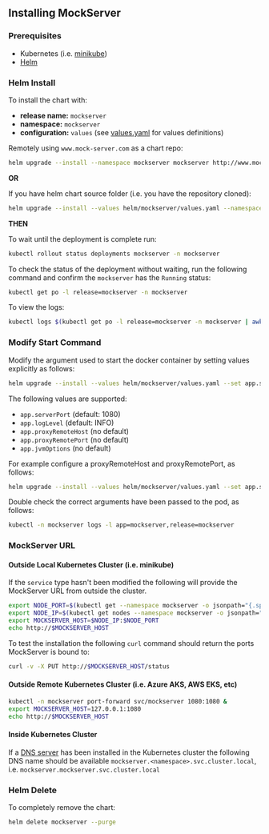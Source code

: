 ## Installing MockServer

### Prerequisites

- Kubernetes (i.e. [minikube](https://kubernetes.io/docs/tasks/tools/install-minikube/)) 
- [Helm](https://docs.helm.sh/using_helm/#quickstart-guide)

### Helm Install
To install the chart with: 
- **release name:** `mockserver` 
- **namespace:** `mockserver`
- **configuration:** `values` (see [values.yaml](values.yaml) for values definitions)

Remotely using `www.mock-server.com` as a chart repo:

```bash
helm upgrade --install --namespace mockserver mockserver http://www.mock-server.com/mockserver-5.6.0.tgz
```

**OR** 

If you have helm chart source folder (i.e. you have the repository cloned):

```bash
helm upgrade --install --values helm/mockserver/values.yaml --namespace mockserver mockserver helm/mockserver
```

**THEN**

To wait until the deployment is complete run:

```bash
kubectl rollout status deployments mockserver -n mockserver
```

To check the status of the deployment without waiting, run the following command and confirm the `mockserver` has the `Running` status:

```bash 
kubectl get po -l release=mockserver -n mockserver
```

To view the logs:

```bash
kubectl logs $(kubectl get po -l release=mockserver -n mockserver | awk '{if(NR==2)print $1}') -n mockserver
```

### Modify Start Command

Modify the argument used to start the docker container by setting values explicitly as follows:

```bash
helm upgrade --install --values helm/mockserver/values.yaml --set app.serverPort=1080  --set app.logLevel=INFO --namespace mockserver mockserver helm/mockserver
```

The following values are supported:
- `app.serverPort` (default: 1080)
- `app.logLevel` (default: INFO)
- `app.proxyRemoteHost` (no default)
- `app.proxyRemotePort` (no default)
- `app.jvmOptions` (no default)

For example configure a proxyRemoteHost and proxyRemotePort, as follows:

```bash
helm upgrade --install --values helm/mockserver/values.yaml --set app.serverPort=1080  --set app.logLevel=INFO  --set app.proxyRemoteHost=www.mock-server.com --set app.proxyRemotePort=443 --namespace mockserver mockserver helm/mockserver
```

Double check the correct arguments have been passed to the pod, as follows:

```bash
kubectl -n mockserver logs -l app=mockserver,release=mockserver
``` 

### MockServer URL

#### Outside Local Kubernetes Cluster (i.e. minikube)

If the `service` type hasn't been modified the following will provide the MockServer URL from outside the cluster.

```bash
export NODE_PORT=$(kubectl get --namespace mockserver -o jsonpath="{.spec.ports[0].nodePort}" services mockserver)
export NODE_IP=$(kubectl get nodes --namespace mockserver -o jsonpath="{.items[0].status.addresses[0].address}")
export MOCKSERVER_HOST=$NODE_IP:$NODE_PORT
echo http://$MOCKSERVER_HOST
```

To test the installation the following `curl` command should return the ports MockServer is bound to:

```bash
curl -v -X PUT http://$MOCKSERVER_HOST/status
```

#### Outside Remote Kubernetes Cluster (i.e. Azure AKS, AWS EKS, etc)

```bash
kubectl -n mockserver port-forward svc/mockserver 1080:1080 &
export MOCKSERVER_HOST=127.0.0.1:1080
echo http://$MOCKSERVER_HOST
```

#### Inside Kubernetes Cluster

If a [DNS server](https://kubernetes.io/docs/concepts/services-networking/service/#dns) has been installed in the Kubernetes cluster the following DNS name should be available `mockserver.<namespace>.svc.cluster.local`, i.e. `mockserver.mockserver.svc.cluster.local`

### Helm Delete

To completely remove the chart:

```bash
helm delete mockserver --purge
```
